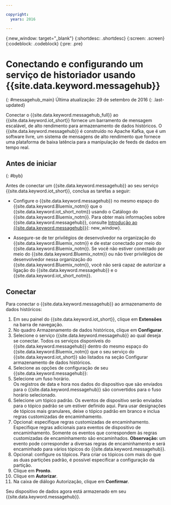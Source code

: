 ```yaml
---

copyright:
  years: 2016

---
```


{:new_window: target="\_blank"}
{:shortdesc: .shortdesc}
{:screen: .screen}
{:codeblock: .codeblock}
{:pre: .pre}

# Conectando e configurando um serviço de historiador usando {{site.data.keyword.messagehub}}  
{: #messagehub_main}
Última atualização: 29 de setembro de 2016
{: .last-updated}

Conectar o {{site.data.keyword.messagehub_full}} ao {{site.data.keyword.iot_short}} fornece um barramento de mensagem escalável, de alto rendimento para armazenamento de dados históricos. O {{site.data.keyword.messagehub}} é construído no Apache Kafka, que é um software livre, um sistema de mensagens de alto rendimento que fornece uma plataforma de baixa latência para a manipulação de feeds de dados em tempo real.

## Antes de iniciar  
{: #byb}

Antes de conectar um {{site.data.keyword.messagehub}} ao seu serviço {{site.data.keyword.iot_short}}, conclua as tarefas a seguir:

- Configure o {{site.data.keyword.messagehub}} no mesmo espaço do {{site.data.keyword.Bluemix_notm}} que o {{site.data.keyword.iot_short_notm}} usando o Catálogo do {{site.data.keyword.Bluemix_notm}}. Para obter mais informações sobre {{site.data.keyword.messagehub}}, consulte [Introdução ao {{site.data.keyword.messagehub}}](https://console.{DomainName}/docs/services/MessageHub/index.html){: new_window}.

- Assegure-se de ter privilégios de desenvolvedor na organização do {{site.data.keyword.Bluemix_notm}} e de estar conectado por meio do {{site.data.keyword.Bluemix_notm}}. Se você não estiver conectado por meio do {{site.data.keyword.Bluemix_notm}} ou não tiver privilégios de desenvolvedor nessa organização do {{site.data.keyword.Bluemix_notm}}, você não será capaz de
autorizar a ligação do {{site.data.keyword.messagehub}} e o {{site.data.keyword.iot_short_notm}}.

## Conectar

Para conectar o {{site.data.keyword.messagehub}} ao armazenamento de dados históricos:

1. Em seu painel do {{site.data.keyword.iot_short}}, clique em **Extensões** na barra de navegação.
2. No quadro Armazenamento de dados históricos, clique em **Configurar**.
4. Selecione o serviço {{site.data.keyword.messagehub}} ao qual deseja se conectar.
Todos os serviços disponíveis do {{site.data.keyword.messagehub}} dentro do mesmo espaço do {{site.data.keyword.Bluemix_notm}} que o seu serviço do {{site.data.keyword.iot_short}} são
listados na seção Configurar armazenamento de dados históricos.
5. Selecione as opções de configuração de seu {{site.data.keyword.messagehub}}:
 1. Selecione um fuso horário.  
 Os registros de data e hora nos dados do dispositivo que são enviados para o {{site.data.keyword.messagehub}} são convertidos para o fuso horário selecionado.
 2. Selecione um tópico padrão.
 Os eventos de dispositivo serão enviados para o tópico padrão se um estiver definido aqui. Para usar designações de tópicos mais granulares, deixe o tópico padrão em branco e inclua regras customizadas de encaminhamento.
 3. Opcional: especifique regras customizadas de encaminhamento.
Especifique regras adicionais para eventos de dispositivo de encaminhamento. Somente os eventos que correspondem às regras customizadas de encaminhamento são encaminhados.
 **Observação:** um evento pode corresponder a diversas regras de encaminhamento e será encaminhado para vários tópicos do {{site.data.keyword.messagehub}}.
 4. Opcional: configure os tópicos.
 Para criar os tópicos com mais do que as duas partições padrão, é possível especificar a configuração da partição.
 5. Clique em **Pronto**.
5. Clique em **Autorizar**.
6. Na caixa de diálogo Autorização, clique em **Confirmar**.

Seu dispositivo de dados agora está armazenado em seu {{site.data.keyword.messagehub}}.
